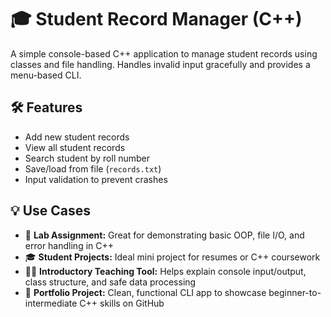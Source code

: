 # 🎓 Student Record Manager (C++)

A simple console-based C++ application to manage student records using classes and file handling. Handles invalid input gracefully and provides a menu-based CLI.

## 🛠 Features

- Add new student records
- View all student records
- Search student by roll number
- Save/load from file (`records.txt`)
- Input validation to prevent crashes


## 💡 Use Cases

- 🧪 **Lab Assignment:** Great for demonstrating basic OOP, file I/O, and error handling in C++
- 🎓 **Student Projects:** Ideal mini project for resumes or C++ coursework
- 🧑‍🏫 **Introductory Teaching Tool:** Helps explain console input/output, class structure, and safe data processing
- 📁 **Portfolio Project:** Clean, functional CLI app to showcase beginner-to-intermediate C++ skills on GitHub
